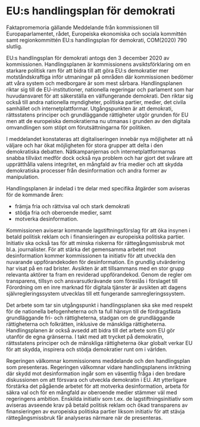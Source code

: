 # EU:s handlingsplan för demokrati

Faktapromemoria gällande Meddelande från kommissionen till Europaparlamentet, rådet, Europeiska ekonomiska och sociala kommittén samt regionkommittén EU:s handlingsplan
för demokrati, COM(2020) 790 slutlig.

EU:s handlingsplan för demokrati antogs den 3 december 2020 av kommissionen. Handlingsplanen är kommissionens avsiktsförklaring om en starkare politisk ram för att bidra till att göra EU:s demokratier mer motståndskraftiga inför utmaningar på områden där kommissionen bedömer att våra system och medborgare är som mest sårbara. Handlingsplanen riktar sig till de EU-institutioner, nationella regeringar och parlament som har huvudansvaret för att säkerställa en välfungerande demokrati. Den riktar sig också till andra nationella myndigheter, politiska partier, medier, det civila samhället och internetplattformar. Utgångspunkten är att demokrati, rättsstatens principer och grundläggande rättigheter utgör grunden för EU men att de europeiska demokratierna nu utmanas i grunden av den digitala omvandlingen som stöpt om förutsättningarna för politiken.

I meddelandet konstateras att digitaliseringen innebär nya möjligheter att nå väljare och har ökat möjligheten för stora grupper att delta i den
demokratiska debatten. Nätkampanjernas och internetplattformarnas snabba tillväxt medför dock också nya problem och har gjort det svårare att upprätthålla valens integritet, en mångfald av fria medier och att skydda demokratiska processer från desinformation och andra former av manipulation.

Handlingsplanen är indelad i tre delar med specifika åtgärder som aviseras för de kommande åren:

* främja fria och rättvisa val och stark demokrati
* stödja fria och oberoende medier, samt
* motverka desinformation.

Kommissionen aviserar kommande lagstiftningsförslag för att öka insynen i betald politisk reklam och i finansieringen av europeiska politiska partier. Initiativ ska också tas för att minska riskerna för rättegångsmissbruk mot bl.a. journalister. För att stärka det gemensamma arbetet mot desinformation kommer kommissionen ta initiativ för att utveckla den nuvarande uppförandekoden för desinformation. En grundlig utvärdering har visat på en rad brister. Avsikten är att tillsammans med en stor grupp relevanta aktörer ta fram en reviderad uppförandekod. Genom de regler om transparens, tillsyn och ansvarsutkrävande som föreslås i förslaget till Förordning om en inre marknad för digitala tjänster är avsikten att dagens självregleringssystem utvecklas till ett fungerande samregleringssystem.

Det arbete som tar sin utgångspunkt i handlingsplanen ska ske med respekt för de nationella befogenheterna och ta full hänsyn till de fördragsfästa grundläggande fri- och rättigheterna, stadgan om de grundläggande rättigheterna och folkrätten, inklusive de mänskliga rättigheterna. Handlingsplanen är också avsedd att bidra till det arbete som EU gör utanför de egna gränserna. I takt med att trycket på demokratin, rättsstatens principer och de mänskliga rättigheterna ökar globalt verkar EU för att skydda, inspirera och stödja demokratier runt om i världen.

Regeringen välkomnar kommissionens meddelande och den handlingsplan som presenteras. Regeringen välkomnar vidare handlingsplanens inriktning där skydd mot desinformation ingår som en väsentlig fråga i den bredare diskussionen om att försvara och utveckla demokratin i EU. Att ytterligare förstärka det pågående arbetet för att motverka desinformation, arbeta för säkra val och för en mångfald av oberoende medier stämmer väl med regeringens ambition. Enskilda initiativ som t.ex. de lagstiftningsinitiativ som aviseras avseende krav på betald politisk reklam och ökad transparens av finansieringen av europeiska politiska partier liksom initiativ för att stävja rättegångsmissbruk får analyseras närmare när de presenteras.

